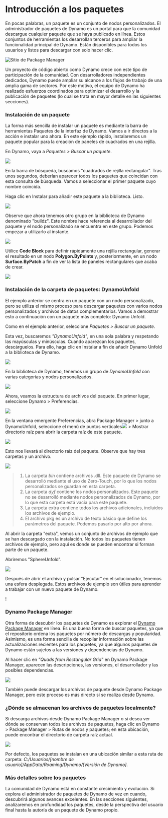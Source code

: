 # Introducción a los paquetes

En pocas palabras, un paquete es un conjunto de nodos personalizados. El administrador de paquetes de Dynamo es un portal para que la comunidad descargue cualquier paquete que se haya publicado en línea. Estos conjuntos de herramientas los desarrollan terceros para ampliar la funcionalidad principal de Dynamo. Están disponibles para todos los usuarios y listos para descargar con solo hacer clic.

![Sitio de Package Manager](../images/6-2/1/dpm.jpg)

Un proyecto de código abierto como Dynamo crece con este tipo de participación de la comunidad. Con desarrolladores independientes dedicados, Dynamo puede ampliar su alcance a los flujos de trabajo de una amplia gama de sectores. Por este motivo, el equipo de Dynamo ha realizado esfuerzos coordinados para optimizar el desarrollo y la publicación de paquetes (lo cual se trata en mayor detalle en las siguientes secciones).

### Instalación de un paquete

La forma más sencilla de instalar un paquete es mediante la barra de herramientas Paquetes de la interfaz de Dynamo. Vamos a ir directos a la acción e instalar uno ahora. En este ejemplo rápido, instalaremos un paquete popular para la creación de paneles de cuadrados en una rejilla.

En Dynamo, vaya a _Paquetes > Buscar un paquete_.

![](../images/6-2/1/packageintroduction-installingapackage01.jpg)

En la barra de búsqueda, buscamos "cuadrados de rejilla rectangular". Tras unos segundos, deberían aparecer todos los paquetes que coincidan con esta consulta de búsqueda. Vamos a seleccionar el primer paquete cuyo nombre coincida.

Haga clic en Instalar para añadir este paquete a la biblioteca. Listo.

![](../images/6-2/1/packageintroduction-installingapackage02.jpg)

Observe que ahora tenemos otro grupo en la biblioteca de Dynamo denominado "buildz". Este nombre hace referencia al desarrollador del paquete y el nodo personalizado se encuentra en este grupo. Podemos empezar a utilizarlo al instante.

![](../images/6-2/1/packageintroduction-installingapackage03.jpg)

Utilice **Code Block** para definir rápidamente una rejilla rectangular, generar el resultado en un nodo **Polygon.ByPoints** y, posteriormente, en un nodo **Surface.ByPatch** a fin de ver la lista de paneles rectangulares que acaba de crear.

![](../images/6-2/1/packageintroduction-installingapackage04.jpg)

### Instalación de la carpeta de paquetes: DynamoUnfold

El ejemplo anterior se centra en un paquete con un nodo personalizado, pero se utiliza el mismo proceso para descargar paquetes con varios nodos personalizados y archivos de datos complementarios. Vamos a demostrar esto a continuación con un paquete más completo: Dynamo Unfold.

Como en el ejemplo anterior, seleccione _Paquetes > Buscar un paquete_.

Esta vez, buscaremos _"DynamoUnfold"_, en una sola palabra y respetando las mayúsculas y minúsculas. Cuando aparezcan los paquetes, descárguelos. Para ello, haga clic en Instalar a fin de añadir Dynamo Unfold a la biblioteca de Dynamo.

![](../images/6-2/1/packageintroduction-installingpackagefolder01.jpg)

En la biblioteca de Dynamo, tenemos un grupo de _DynamoUnfold_ con varias categorías y nodos personalizados.

![](../images/6-2/1/packageintroduction-installingpackagefolder02.jpg)

Ahora, veamos la estructura de archivos del paquete. En primer lugar, seleccione Dynamo > Preferencias.

![](../images/6-2/1/packageintroduction-installingpackagefolder03.jpg)

En la ventana emergente Preferencias, abra Package Manager > junto a DynamoUnfold, seleccione el menú de puntos verticales![](../images/6-2/1/packageintroduction-verticaldotsmenu.jpg) > Mostrar directorio raíz para abrir la carpeta raíz de este paquete.

![](../images/6-2/1/packageintroduction-installingpackagefolder04.jpg)

Esto nos llevará al directorio raíz del paquete. Observe que hay tres carpetas y un archivo.

![](../images/6-2/1/packageintroduction-installingpackagefolder05.jpg)

> 1. La carpeta _bin_ contiene archivos .dll. Este paquete de Dynamo se desarrolló mediante el uso de Zero-Touch, por lo que los nodos personalizados se guardan en esta carpeta.
> 2. La carpeta _dyf_ contiene los nodos personalizados. Este paquete no se desarrolló mediante nodos personalizados de Dynamo, por lo que esta carpeta está vacía para este paquete.
> 3. La carpeta extra contiene todos los archivos adicionales, incluidos los archivos de ejemplo.
> 4. El archivo pkg es un archivo de texto básico que define los parámetros del paquete. Podemos pasarlo por alto por ahora.

Al abrir la carpeta "extra", vemos un conjunto de archivos de ejemplo que se han descargado con la instalación. No todos los paquetes tienen archivos de ejemplo, pero aquí es donde se pueden encontrar si forman parte de un paquete.

Abriremos "SphereUnfold".

![](../images/6-2/1/rd2.jpg)

Después de abrir el archivo y pulsar "Ejecutar" en el solucionador, tenemos una esfera desplegada. Estos archivos de ejemplo son útiles para aprender a trabajar con un nuevo paquete de Dynamo.

\![](<../images/6-2/1/packageintroduction-installingpackagefolder07 (1) (2).jpg>)

### Dynamo Package Manager

Otra forma de descubrir los paquetes de Dynamo es explorar el [Dynamo Package Manager](http://dynamopackages.com) en línea. Es una buena forma de buscar paquetes, ya que el repositorio ordena los paquetes por número de descargas y popularidad. Asimismo, es una forma sencilla de recopilar información sobre las actualizaciones recientes para los paquetes, ya que algunos paquetes de Dynamo están sujetos a las versiones y dependencias de Dynamo.

Al hacer clic en _"Quads from Rectangular Grid"_ en Dynamo Package Manager, aparecen las descripciones, las versiones, el desarrollador y las posibles dependencias.

![](../images/6-2/1/dpm2.jpg)

También puede descargar los archivos de paquete desde Dynamo Package Manager, pero este proceso es más directo si se realiza desde Dynamo.

### ¿Dónde se almacenan los archivos de paquetes localmente?

Si descarga archivos desde Dynamo Package Manager o si desea ver dónde se conservan todos los archivos de paquetes, haga clic en Dynamo > Package Manager > Rutas de nodos y paquetes; en esta ubicación, puede encontrar el directorio de carpeta raíz actual.

![](../images/6-2/1/packageintroduction-installingpackagefolder08.jpg)

Por defecto, los paquetes se instalan en una ubicación similar a esta ruta de carpeta: _C:/Usuarios/[nombre de usuario]/AppData/Roaming/Dynamo/[Versión de Dynamo]_.

### Más detalles sobre los paquetes

La comunidad de Dynamo está en constante crecimiento y evolución. Si explora el administrador de paquetes de Dynamo de vez en cuando, descubrirá algunos avances excelentes. En las secciones siguientes, analizaremos en profundidad los paquetes, desde la perspectiva del usuario final hasta la autoría de un paquete de Dynamo propio.
